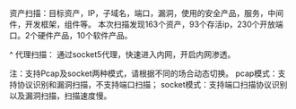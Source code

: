 资产扫描：目标资产，IP，子域名，端口，漏洞，使用的安全产品，服务，中间件，开发框架，组件等。
本次扫描发现163个资产，93个存活ip，230个开放端口。2个硬件产品，10个软件产品。

^
代理扫描：
通过socket5代理，快速进入内网，开启内网渗透。

注：支持Pcap及socket两种模式，请根据不同的场合动态切换。 pcap模式：支持协议识别和漏洞扫描，不支持端口扫描； socket模式：支持端口扫描协议识别以及漏洞扫描，扫描速度慢。

